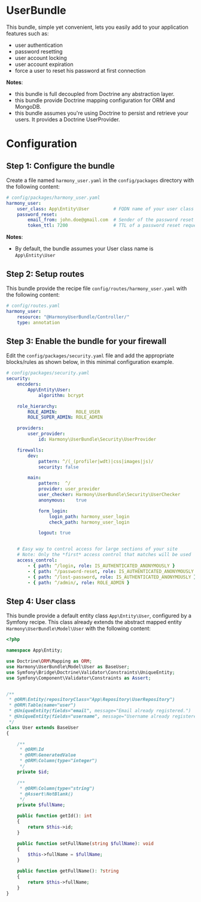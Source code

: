 UserBundle
==========
This bundle, simple yet convenient, lets you easily add to your application features such as:
- user authentication
- password resetting
- user account locking
- user account expiration
- force a user to reset his password at first connection

**Notes**:
- this bundle is full decoupled from Doctrine any abstraction layer.
- this bundle provide Doctrine mapping configuration for ORM and MongoDB.
- this bundle assumes you're using Doctrine to persist and retrieve your users. It provides a Doctrine UserProvider.


Configuration
=============

## Step 1: Configure the bundle
Create a file named `harmony_user.yaml` in the `config/packages` directory with the following content:

```yaml
# config/packages/harmony_user.yaml
harmony_user:
    user_class: App\Entity\User         # FQDN name of your user class
    password_reset:
        email_from: john.doe@gmail.com  # Sender of the password reset requests
        token_ttl: 7200                 # TTL of a password reset request
```

**Notes**:
- By default, the bundle assumes your User class name is `App\Entity\User`

## Step 2: Setup routes
This bundle provide the recipe file `config/routes/harmony_user.yaml` with the following content:

```yaml
# config/routes.yaml
harmony_user:
    resource: "@HarmonyUserBundle/Controller/"
    type: annotation
```

## Step 3: Enable the bundle for your firewall

Edit the `config/packages/security.yaml` file and add the appropriate blocks/rules as shown below, in this
minimal configuration example.

```yaml
# config/packages/security.yaml
security:
    encoders:
        App\Entity\User:
            algorithm: bcrypt

    role_hierarchy:
        ROLE_ADMIN:       ROLE_USER
        ROLE_SUPER_ADMIN: ROLE_ADMIN

    providers:
        user_provider:
            id: Harmony\UserBundle\Security\UserProvider

    firewalls:
        dev:
            pattern: ^/(_(profiler|wdt)|css|images|js)/
            security: false

        main:
            pattern:  ^/
            provider: user_provider
            user_checker: Harmony\UserBundle\Security\UserChecker
            anonymous:    true

            form_login:
                login_path: harmony_user_login
                check_path: harmony_user_login

            logout: true


    # Easy way to control access for large sections of your site
    # Note: Only the *first* access control that matches will be used
    access_control:
        - { path: ^/login, role: IS_AUTHENTICATED_ANONYMOUSLY }
        - { path: ^/password-reset, role: IS_AUTHENTICATED_ANONYMOUSLY }
        - { path: ^/lost-password, role: IS_AUTHENTICATED_ANONYMOUSLY }
        - { path: ^/admin/, role: ROLE_ADMIN }
```

## Step 4: User class
This bundle provide a default entity class `App\Entity\User`, configured by a Symfony recipe.
This class already extends the abstract mapped entity `Harmony\UserBundle\Model\User` with the following content:

```php
<?php

namespace App\Entity;

use Doctrine\ORM\Mapping as ORM;
use Harmony\UserBundle\Model\User as BaseUser;
use Symfony\Bridge\Doctrine\Validator\Constraints\UniqueEntity;
use Symfony\Component\Validator\Constraints as Assert;


/**
 * @ORM\Entity(repositoryClass="App\Repository\UserRepository")
 * @ORM\Table(name="user")
 * @UniqueEntity(fields="email", message="Email already registered.")
 * @UniqueEntity(fields="username", message="Username already registered.")
 */
class User extends BaseUser
{

    /**
     * @ORM\Id
     * @ORM\GeneratedValue
     * @ORM\Column(type="integer")
     */
    private $id;

    /**
     * @ORM\Column(type="string")
     * @Assert\NotBlank()
     */
    private $fullName;

    public function getId(): int
    {
        return $this->id;
    }

    public function setFullName(string $fullName): void
    {
        $this->fullName = $fullName;
    }

    public function getFullName(): ?string
    {
        return $this->fullName;
    }
}
```
